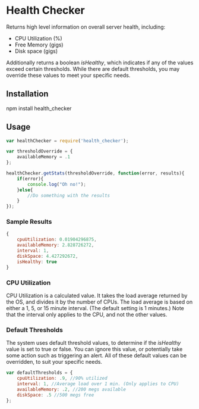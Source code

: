 # Health Checker

Returns high level information on overall server health, including:
* CPU Utilization (%)
* Free Memory (gigs)
* Disk space (gigs)

Additionally returns a boolean *isHealthy*, which indicates if any of the 
values exceed certain thresholds. While there are default thresholds, you
may override these values to meet your specific needs.

## Installation

npm install health_checker

## Usage

```javascript
var healthChecker = require('health_checker');

var thresholdOverride = {
    availableMemory = .1
};

healthChecker.getStats(thresholdOverride, function(error, results){
    if(error){
        console.log("Oh no!");
    }else{
        //Do something with the results
    }
});
```

### Sample Results

```javascript
{
    cpuUtilization: 0.01904296875,
    availableMemory: 2.828726272,
    interval: 1,
    diskSpace: 4.427292672,
    isHealthy: true
}
```

### CPU Utilization
CPU Utilization is a calculated value. It takes the load average returned 
by the OS, and divides it by the number of CPUs. The load average is based 
on either a 1, 5, or 15 minute interval. (The default setting is 1 minutes.)
Note that the interval only applies to the CPU, and not the other values.

### Default Thresholds

The system uses default threshold values, to determine if the *isHealthy*
value is set to true or false. You can ignore this value, or potentially
take some action such as triggering an alert. All of these default values
can be overridden, to suit your specific needs.

```javascript
var defaultThresholds = {
    cpuUtilization: .9, //90% utilized
    interval: 1, //Average load over 1 min. (Only applies to CPU)
    availableMemory: .2, //200 megs available
    diskSpace: .5 //500 megs free
};
```
